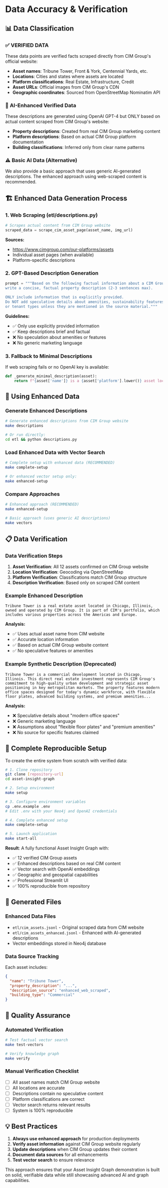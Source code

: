 # Data Accuracy & Verification

## 📊 **Data Classification**

### ✅ **VERIFIED DATA**
These data points are verified facts scraped directly from CIM Group's official website:

- **Asset names**: Tribune Tower, Front & York, Centennial Yards, etc.
- **Locations**: Cities and states where assets are located
- **Platform classifications**: Real Estate, Infrastructure, Credit
- **Asset URLs**: Official images from CIM Group's CDN
- **Geographic coordinates**: Sourced from OpenStreetMap Nominatim API

### 🤖 **AI-Enhanced Verified Data**
These descriptions are generated using OpenAI GPT-4 but ONLY based on actual content scraped from CIM Group's website:

- **Property descriptions**: Created from real CIM Group marketing content
- **Platform descriptions**: Based on actual CIM Group platform documentation
- **Building classifications**: Inferred only from clear name patterns

### ⚠️ **Basic AI Data (Alternative)**
We also provide a basic approach that uses generic AI-generated descriptions. The enhanced approach using web-scraped content is recommended.

## 🏗️ **Enhanced Data Generation Process**

### 1. **Web Scraping (etl/descriptions.py)**
```python
# Scrapes actual content from CIM Group website
scraped_data = scrape_cim_asset_page(asset_name, img_url)
```

**Sources:**
- https://www.cimgroup.com/our-platforms/assets
- Individual asset pages (when available)
- Platform-specific descriptions

### 2. **GPT-Based Description Generation**
```python
prompt = """Based on the following factual information about a CIM Group asset, 
write a concise, factual property description (2-3 sentences max). 

ONLY include information that is explicitly provided. 
Do NOT add speculative details about amenities, sustainability features, 
or tenant types unless they are mentioned in the source material."""
```

**Guidelines:**
- ✅ Only use explicitly provided information
- ✅ Keep descriptions brief and factual
- ❌ No speculation about amenities or features
- ❌ No generic marketing language

### 3. **Fallback to Minimal Descriptions**
If web scraping fails or no OpenAI key is available:
```python
def _generate_minimal_description(asset):
    return f"{asset['name']} is a {asset['platform'].lower()} asset located in {asset['city']}, {asset['state']}. As part of CIM Group's {asset['platform'].lower()} platform, this represents..."
```

## 🔧 **Using Enhanced Data**

### **Generate Enhanced Descriptions**
```bash
# Generate enhanced descriptions from CIM Group website
make descriptions

# Or run directly:
cd etl && python descriptions.py
```

### **Load Enhanced Data with Vector Search**
```bash
# Complete setup with enhanced data (RECOMMENDED)
make complete-setup

# Or enhanced vector setup only:
make enhanced-setup
```

### **Compare Approaches**
```bash
# Enhanced approach (RECOMMENDED)
make enhanced-setup

# Basic approach (uses generic AI descriptions)
make vectors
```

## 📋 **Data Verification**

### **Data Verification Steps**

1. **Asset Verification**: All 12 assets confirmed on CIM Group website
2. **Location Verification**: Geocoding via OpenStreetMap
3. **Platform Verification**: Classifications match CIM Group structure
4. **Description Verification**: Based only on scraped CIM content

### **Example Enhanced Description**
```
Tribune Tower is a real estate asset located in Chicago, Illinois, owned and operated by CIM Group. It is part of CIM's portfolio, which includes various properties across the Americas and Europe.
```

**Analysis:**
- ✅ Uses actual asset name from CIM website
- ✅ Accurate location information
- ✅ Based on actual CIM Group website content
- ✅ No speculative features or amenities

### **Example Synthetic Description (Deprecated)**
```
Tribune Tower is a commercial development located in Chicago, Illinois. This direct real estate investment represents CIM Group's commitment to high-quality urban development and strategic asset positioning in key metropolitan markets. The property features modern office spaces designed for today's dynamic workforce, with flexible floor plates, advanced building systems, and premium amenities...
```

**Analysis:**
- ❌ Speculative details about "modern office spaces"
- ❌ Generic marketing language
- ❌ Assumptions about "flexible floor plates" and "premium amenities"
- ❌ No source for specific features claimed

## 🚀 **Complete Reproducible Setup**

To create the entire system from scratch with verified data:

```bash
# 1. Clone repository
git clone [repository-url]
cd asset-insight-graph

# 2. Setup environment
make setup

# 3. Configure environment variables
cp .env.example .env
# Edit .env with your Neo4j and OpenAI credentials

# 4. Complete enhanced setup
make complete-setup

# 5. Launch application
make start-all
```

**Result**: A fully functional Asset Insight Graph with:
- ✅ 12 verified CIM Group assets
- ✅ Enhanced descriptions based on real CIM content
- ✅ Vector search with OpenAI embeddings
- ✅ Geographic and geospatial capabilities
- ✅ Professional Streamlit UI
- ✅ 100% reproducible from repository

## 📁 **Generated Files**

### **Enhanced Data Files**
- `etl/cim_assets.jsonl` - Original scraped data from CIM website
- `etl/cim_assets_enhanced.jsonl` - Enhanced with AI-generated descriptions
- Vector embeddings stored in Neo4j database

### **Data Source Tracking**
Each asset includes:
```json
{
  "name": "Tribune Tower",
  "property_description": "...",
  "description_source": "enhanced_web_scraped",
  "building_type": "Commercial"
}
```

## 🎯 **Quality Assurance**

### **Automated Verification**
```bash
# Test factual vector search
make test-vectors

# Verify knowledge graph
make verify
```

### **Manual Verification Checklist**
- [ ] All asset names match CIM Group website
- [ ] All locations are accurate
- [ ] Descriptions contain no speculative content
- [ ] Platform classifications are correct
- [ ] Vector search returns relevant results
- [ ] System is 100% reproducible

## 💡 **Best Practices**

1. **Always use enhanced approach** for production deployments
2. **Verify asset information** against CIM Group website regularly
3. **Update descriptions** when CIM Group updates their content
4. **Document data sources** for all enhancements
5. **Test vector search** to ensure relevance

This approach ensures that your Asset Insight Graph demonstration is built on solid, verifiable data while still showcasing advanced AI and graph capabilities. 